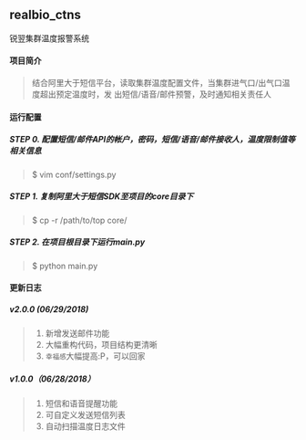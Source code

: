 ## realbio_ctns
锐翌集群温度报警系统


#### 项目简介
>结合阿里大于短信平台，读取集群温度配置文件，当集群进气口/出气口温度超出预定温度时，发
>出短信/语音/邮件预警，及时通知相关责任人


#### 运行配置
##### STEP 0. 配置短信/邮件API的帐户，密码，短信/语音/邮件接收人，温度限制值等相关信息
>$ vim conf/settings.py

##### STEP 1. 复制阿里大于短信SDK至项目的core目录下
>$ cp -r /path/to/top core/

##### STEP 2. 在项目根目录下运行main.py
>$ python main.py


#### 更新日志
##### v2.0.0 (06/29/2018)
>1. 新增发送邮件功能   
>2. 大幅重构代码，项目结构更清晰   
>3. `幸福感`大幅提高:P，可以回家

##### v1.0.0（06/28/2018）
>1. 短信和语音提醒功能  
>2. 可自定义发送短信列表  
>3. 自动扫描温度日志文件  
